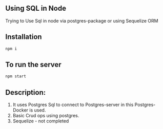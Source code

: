 ## Using SQL in Node

Trying to Use Sql in node via postgres-package or using Sequelize ORM

## Installation
```bash
npm i
```

## To run the server
```bash
npm start 
```
 
## Description:

1. It uses Postgres Sql to connect to Postgres-server in this Postgres-Docker is used.
2. Basic Crud ops using postgres.
3. Sequelize - not completed


